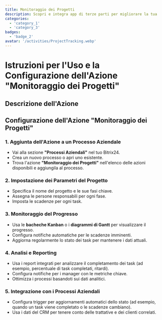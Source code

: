 ```yaml
---
title: Monitoraggio dei Progetti
description: Scopri e integra app di terze parti per migliorare la tua attività.
categories: 
  - 'category_1'
  - 'category_3'
badges: 
  - 'badge_2'
avatar: '/activities/ProjectTracking.webp'
---
```

# Istruzioni per l'Uso e la Configurazione dell'Azione "Monitoraggio dei Progetti"

## Descrizione dell'Azione

## **Configurazione dell'Azione "Monitoraggio dei Progetti"**

### 1. Aggiunta dell'Azione a un Processo Aziendale
- Vai alla sezione **"Processi Aziendali"** nel tuo Bitrix24.
- Crea un nuovo processo o apri uno esistente.
- Trova l'azione **"Monitoraggio dei Progetti"** nell'elenco delle azioni disponibili e aggiungila al processo.

### 2. Impostazione dei Parametri del Progetto
- Specifica il nome del progetto e le sue fasi chiave.
- Assegna le persone responsabili per ogni fase.
- Imposta le scadenze per ogni task.

### 3. Monitoraggio del Progresso
- Usa le **bacheche Kanban** o i **diagrammi di Gantt** per visualizzare il progresso.
- Configura notifiche automatiche per le scadenze imminenti.
- Aggiorna regolarmente lo stato dei task per mantenere i dati attuali.

### 4. Analisi e Reporting
- Usa i report integrati per analizzare il completamento dei task (ad esempio, percentuale di task completati, ritardi).
- Configura notifiche per i manager con le metriche chiave.
- Ottimizza i processi basandoti sui dati analitici.

### 5. Integrazione con i Processi Aziendali
- Configura trigger per aggiornamenti automatici dello stato (ad esempio, quando un task viene completato o le scadenze cambiano).
- Usa i dati del CRM per tenere conto delle trattative e dei clienti correlati.